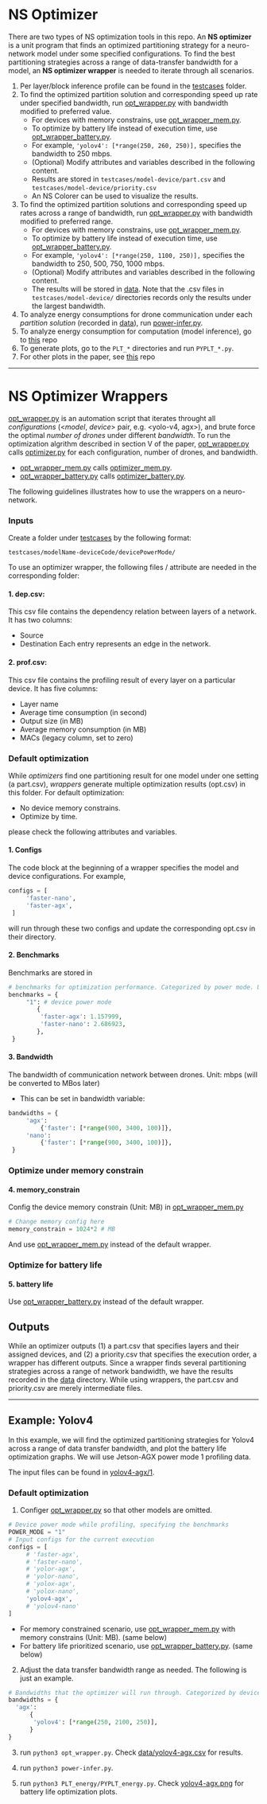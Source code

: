 # NS Optimizer

There are two types of NS optimization tools in this repo. An **NS optimizer** is a unit program that finds an optimized partitioning strategy for a neuro-network model under some specified configurations. To find the best partitioning strategies across a range of data-transfer bandwidth for a model, an **NS optimizer wrapper** is needed to iterate through all scenarios.

1. Per layer/block inference profile can be found in the [testcases](testcases) folder.
2. To find the optimized partition solution and corresponding speed up rate under specified bandwidth, run [opt_wrapper.py](opt_wrapper.py) with bandwidth modified to preferred value. 
   - For devices with memory constrains, use [opt_wrapper_mem.py](opt_wrapper_mem.py).
   - To optimize by battery life instead of execution time, use [opt_wrapper_battery.py](opt_wrapper_battery.py).
   - For example, `'yolov4': [*range(250, 260, 250)],` specifies the bandwidth to 250 mbps.
   - (Optional) Modify attributes and variables described in the following content.
   - Results are stored in `testcases/model-device/part.csv` and `testcases/model-device/priority.csv`
   - An NS Colorer can be used to visualize the results.  
3. To find the optimized partition solutions and corresponding speed up rates across a range of bandwidth, run [opt_wrapper.py](opt_wrapper.py) with bandwidth modified to preferred range.
   - For devices with memory constrains, use [opt_wrapper_mem.py](opt_wrapper_mem.py).
   - To optimize by battery life instead of execution time, use [opt_wrapper_battery.py](opt_wrapper_battery.py).
   - For example, `'yolov4': [*range(250, 1100, 250)],` specifies the bandwidth to 250, 500, 750, 1000 mbps.
   - (Optional) Modify attributes and variables described in the following content.
   - The results will be stored in [data](data). Note that the .csv files in `testcases/model-device/` directories records only the results under the largest bandwidth. 
4. To analyze energy consumptions for drone communication under each *partition solution* (recorded in [data](data)), run [power-infer.py](power-infer.py).
5. To analyze energy consumption for computation (model inference), go to [this](https://github.com/huanchen-stack/tegraWATTS) repo 
6. To generate plots, go to the `PLT_*` directories and run `PYPLT_*.py`.
7. For other plots in the paper, see [this](https://github.com/Yanmeeei/NS-DOT-visualizers) repo

---

# NS Optimizer Wrappers

[opt_wrapper.py](opt_wrapper.py) is an automation script that iterates throught all *configurations* (<*model*, *device*> pair, e.g. <yolo-v4, agx>), and brute force the optimal *number of drones* under different *bandwidth*. To run the optimization algrithm described in section V of the paper, [opt_wrapper.py](opt_wrapper.py) calls [optimizer.py](optimizer.py) for each configuration, number of drones, and bandwidth. 
   - [opt_wrapper_mem.py](opt_wrapper_mem.py) calls [optimizer_mem.py](optimizer_mem.py).
   - [opt_wrapper_battery.py](opt_wrapper_battery.py) calls [optimizer_battery.py](optimizer_battery.py).

The following guidelines illustrates how to use the wrappers on a neuro-network. 

### Inputs
Create a folder under [testcases](testcases) by the following format:
```shell
testcases/modelName-deviceCode/devicePowerMode/
```

To use an optimizer wrapper, the following files / attribute are needed in the corresponding folder:

#### 1. dep.csv:
This csv file contains the dependency relation between layers of a network. It has two columns: 
- Source 
- Destination
Each entry represents an edge in the network.

#### 2. prof.csv: 
This csv file contains the profiling result of every layer on a particular device. It has five columns:
- Layer name
- Average time consumption (in second)
- Output size (in MB)
- Average memory consumption (in MB)
- MACs (legacy column, set to zero)

### Default optimization 
While *optimizers* find one partitioning result for one model under one setting (a part.csv), *wrappers* generate multiple optimization results (opt.csv) in this folder. For default optimization:
- No device memory constrains. 
- Optimize by time.

please check the following attributes and variables.  

#### 1. Configs
The code block at the beginning of a wrapper specifies the model and device configurations. For example,
```python
configs = [
     'faster-nano',
     'faster-agx',
 ]
```
will run through these two configs and update the corresponding opt.csv in their directory.
#### 2. Benchmarks
Benchmarks are stored in 
```python
# benchmarks for optimization performance. Categorized by power mode. Unit: second
benchmarks = {
     "1": # device power mode
        {
         'faster-agx': 1.157999,
         'faster-nano': 2.686923,
        },
 }
```
#### 3. Bandwidth
The bandwidth of communication network between drones. Unit: mbps (will be converted to MBos later)
* This can be set in bandwidth variable:
```python
bandwidths = {
     'agx':
         {'faster': [*range(900, 3400, 100)]},
     'nano':
         {'faster': [*range(900, 3400, 100)]},
 }
```
### Optimize under memory constrain
#### 4. memory_constrain
Config the device memory constrain (Unit: MB) in [opt_wrapper_mem.py](opt_wrapper_mem.py)
```python
# Change memory config here
memory_constrain = 1024*2 # MB
```
And use [opt_wrapper_mem.py](opt_wrapper_mem.py) instead of the default wrapper.

### Optimize for battery life
#### 5. battery life
Use [opt_wrapper_battery.py](opt_wrapper_battery.py) instead of the default wrapper.

## Outputs
While an optimizer outputs (1) a part.csv that specifies layers and their assigned devices, and (2) a priority.csv that specifies the execution order, a wrapper has different outputs. Since a wrapper finds several partitioning strategies across a range of network bandwidth, we have the results recorded in the [data](data) directory. While using wrappers, the part.csv and priority.csv are merely intermediate files. 

---

## Example: Yolov4
In this example, we will find the optimized partitioning strategies for Yolov4 across a range of data transfer bandwidth, and plot the battery life optimization graphs. We will use Jetson-AGX power mode 1 profiling data.

The input files can be found in [yolov4-agx/1](testcases%2Fyolov4-agx%2F1). 

### Default optimization
1. Configer [opt_wrapper.py](opt_wrapper.py) so that other models are omitted. 
```python
# Device power mode while profiling, specifying the benchmarks
POWER_MODE = "1"
# Input configs for the current execution
configs = [
     # 'faster-agx',
     # 'faster-nano',
     # 'yolor-agx',
     # 'yolor-nano',
     # 'yolox-agx',
     # 'yolox-nano',
     'yolov4-agx',
     # 'yolov4-nano'
]
```
   - For memory constrained scenario, use [opt_wrapper_mem.py](opt_wrapper_mem.py) with memory constrains (Unit: MB). (same below)
   - For battery life prioritized scenario, use [opt_wrapper_battery.py](opt_wrapper_battery.py). (same below)

2. Adjust the data transfer bandwidth range as needed. The following is just an example. 
```python
# Bandwidths that the optimizer will run through. Categorized by device model. Unit: mbps
bandwidths = {
  'agx':
      {
       'yolov4': [*range(250, 2100, 250)],
      }
}
```
3. run `python3 opt_wrapper.py`. Check [data/yolov4-agx.csv](data%2Fyolov4-agx.csv) for results. 

4. run `python3 power-infer.py`. 
5. run `python3 PLT_energy/PYPLT_energy.py`. Check [yolov4-agx.png](PLT_energy%2F1%2Fyolov4-agx.png) for battery life optimization plots. 

